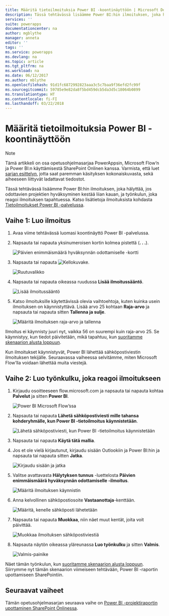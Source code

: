 ```yaml
---
title: Määritä tietoilmoituksia Power BI -koontinäyttöön | Microsoft Docs
description: Tässä tehtävässä lisäämme Power BI:hin ilmoituksen, joka hälyttää, jos odottavien projektien hyväksyminen kestää liian kauan, ja työnkulun, joka reagoi ilmoituksen tapahtuessa.
services: ''
suite: powerapps
documentationcenter: na
author: mgblythe
manager: anneta
editor: ''
tags: ''
ms.service: powerapps
ms.devlang: na
ms.topic: article
ms.tgt_pltfrm: na
ms.workload: na
ms.date: 06/12/2017
ms.author: mblythe
ms.openlocfilehash: 91d1fc6872992823aaa3c5c7baa9f36efd2fc99f
ms.sourcegitcommit: 59785e9e82da8f5bd459dcb5da3d5c18064b0899
ms.translationtype: HT
ms.contentlocale: fi-FI
ms.lasthandoff: 03/22/2018
---
```

# <a name="set-up-data-alerts-for-the-power-bi-dashboard"></a>Määritä tietoilmoituksia Power BI -koontinäyttöön
> [!NOTE]
> Tämä artikkeli on osa opetusohjelmasarjaa PowerAppsin, Microsoft Flow’n ja Power BI:n käyttämisestä SharePoint Onlinen kanssa. Varmista, että luet [sarjan esittelyn](sharepoint-scenario-intro.md), jotta saat paremman käsityksen kokonaiskuvasta, sekä aiheeseen liittyvät ladattavat tiedostot.

Tässä tehtävässä lisäämme Power BI:hin ilmoituksen, joka hälyttää, jos odottavien projektien hyväksyminen kestää liian kauan, ja työnkulun, joka reagoi ilmoituksen tapahtuessa. Katso lisätietoja ilmoituksista kohdasta [Tietoilmoitukset Power BI -palvelussa](https://docs.microsoft.com/power-bi/service-set-data-alerts).

## <a name="step-1-create-an-alert"></a>Vaihe 1: Luo ilmoitus
1. Avaa viime tehtävässä luomasi koontinäyttö Power BI -palvelussa.
2. Napsauta tai napauta yksinumeroisen kortin kolmea pistettä (**. . .**).
   
    ![Päivien enimmäismäärä hyväksynnän odottamiselle -kortti](./media/sharepoint-scenario-alerts-flow/07-01-01-tile-ellipsis.png)
3. Napsauta tai napauta ![Kellokuvake](./media/sharepoint-scenario-alerts-flow/icon-bell.png).
   
    ![Ruutuvalikko](./media/sharepoint-scenario-alerts-flow/07-01-02-tile-bell.png)
4. Napsauta tai napauta oikeassa ruudussa **Lisää ilmoitussääntö**.
   
    ![Lisää ilmoitussääntö](./media/sharepoint-scenario-alerts-flow/07-01-03-add-alert.png)
5. Katso ilmoituksille käytettävissä olevia vaihtoehtoja, kuten kuinka usein ilmoituksen on käynnistyttävä. Lisää arvo 25 kohtaan **Raja-arvo** ja napsauta tai napauta sitten **Tallenna ja sulje**.
   
    ![Määritä ilmoituksen raja-arvo ja tallenna](./media/sharepoint-scenario-alerts-flow/07-01-04-save-alert.png)

Ilmoitus ei käynnisty juuri nyt, vaikka 56 on suurempi kuin raja-arvo 25. Se käynnistyy, kun tiedot päivitetään, mikä tapahtuu, kun [suoritamme skenaarion alusta loppuun](sharepoint-scenario-summary.md).

Kun ilmoitukset käynnistyvät, Power BI lähettää sähköpostiviestin ilmoituksen tekijälle. Seuraavassa vaiheessa selvitämme, miten Microsoft Flow’lla voidaan lähettää muita viestejä.

## <a name="step-2-create-a-flow-that-responds-to-the-alert"></a>Vaihe 2: Luo työnkulku, joka reagoi ilmoitukseen
1. Kirjaudu osoitteeseen flow.microsoft.com ja napsauta tai napauta kohtaa **Palvelut** ja sitten **Power BI**.
   
    ![Power BI Microsoft Flow’ssa](./media/sharepoint-scenario-alerts-flow/07-01-05-power-bi.png)
2. Napsauta tai napauta **Lähetä sähköpostiviesti mille tahansa kohderyhmälle, kun Power BI -tietoilmoitus käynnistetään**.
   
    ![Lähetä sähköpostiviesti, kun Power BI -tietoilmoitus käynnistetään](./media/sharepoint-scenario-alerts-flow/07-01-06-alert-flow.png)
3. Napsauta tai napauta **Käytä tätä mallia**.
4. Jos et ole vielä kirjautunut, kirjaudu sisään Outlookiin ja Power BI:hin ja napsauta tai napauta sitten **Jatka**.
   
    ![Kirjaudu sisään ja jatka](./media/sharepoint-scenario-alerts-flow/07-01-08-continue.png)
5. Valitse avattavasta **Hälytyksen tunnus** -luettelosta **Päivien enimmäismäärä hyväksynnän odottamiselle -ilmoitus**.
   
    ![Määritä ilmoituksen käynnistin](./media/sharepoint-scenario-alerts-flow/07-01-09-choose-alert.png)
6. Anna kelvollinen sähköpostiosoite **Vastaanottaja**-kenttään.
   
    ![Määritä, kenelle sähköposti lähetetään](./media/sharepoint-scenario-alerts-flow/07-01-10-choose-email.png)
7. Napsauta tai napauta **Muokkaa**, niin näet muut kentät, joita voit päivittää.
   
    ![Muokkaa ilmoituksen sähköpostiviestiä](./media/sharepoint-scenario-alerts-flow/07-01-11-email-full.png)
8. Napsauta näytön oikeassa yläreunassa **Luo työnkulku** ja sitten **Valmis**.
   
    ![Valmis-painike](./media/sharepoint-scenario-alerts-flow/07-01-12-done.png)

Näet tämän työnkulun, kun [suoritamme skenaarion alusta loppuun](sharepoint-scenario-summary.md). Siirrymme nyt tämän skenaarion viimeiseen tehtävään, Power BI -raportin upottamiseen SharePointiin.

## <a name="next-steps"></a>Seuraavat vaiheet
Tämän opetusohjelmasarjan seuraava vaihe on [Power BI -projektiraportin upottaminen SharePoint Onlinessa](sharepoint-scenario-embed-report.md).

